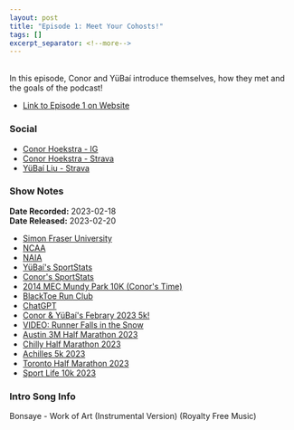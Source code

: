```yaml
---
layout: post
title: "Episode 1: Meet Your Cohosts!"
tags: []
excerpt_separator: <!--more-->
---
```


<div id="buzzsprout-player-12288862"></div><script src="https://www.buzzsprout.com/2138032/12288862-episode-1-meet-your-cohosts.js?container_id=buzzsprout-player-12288862&player=small" type="text/javascript" charset="utf-8"></script>

<br>In this episode, Conor and YüBaí introduce themselves, how they met and the goals of the podcast!
 
<!--more-->

* [Link to Episode 1 on Website](https://r4podcast.com/2023/02/20/Episode-1.html)

### Social
 
* [Conor Hoekstra - IG](https://www.instagram.com/conorhoekstra/)
* [Conor Hoekstra - Strava](https://www.strava.com/athletes/59373430)
* [YüBaí Liu - Strava](https://www.strava.com/athletes/102365031)

### Show Notes
 
**Date Recorded:** 2023-02-18 <br>
**Date Released:** 2023-02-20

* [Simon Fraser University](https://www.sfu.ca/)
* [NCAA](https://www.ncaa.com/)
* [NAIA](https://www.naia.org/landing/index)
* [YüBaí's SportStats](https://www.sportstats.ca/search-results.xhtml?query=yubai%20liu&companies=[1,2,9,8])
* [Conor's SportStats](https://www.sportstats.ca/search-results.xhtml?query=conor%20hoekstra&companies=[1,2,9,8])
* [2014 MEC Mundy Park 10K (Conor's Time)](https://www.mapmyrun.com/workout/748329323)
* [BlackToe Run Club](https://www.instagram.com/blacktoerunning)
* [ChatGPT](https://openai.com/blog/chatgpt/)
* [Conor & YüBaí's Febrary 2023 5k!](https://www.strava.com/activities/8582787044)
* [VIDEO: Runner Falls in the Snow](https://www.youtube.com/watch?v=98mBl9d0dew)
* [Austin 3M Half Marathon 2023](https://downhilltodowntown.com/)
* [Chilly Half Marathon 2023](https://raceroster.com/events/2023/56685/2023-chilly-half-marathon)
* [Achilles 5k 2023](https://raceroster.com/events/2023/66509/2023-toronto-st-patricks-day-race)
* [Toronto Half Marathon 2023](http://www.torontomarathon.com/)
* [Sport Life 10k 2023](https://sportinglife10k.ca/)

### Intro Song Info
 
Bonsaye - Work of Art (Instrumental Version) (Royalty Free Music)
